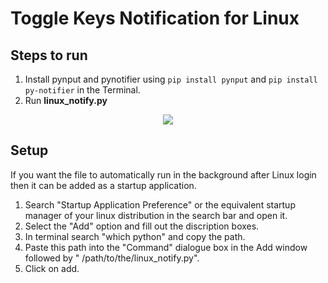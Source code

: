 # Toggle Keys Notification for Linux
   
## Steps to run
1. Install pynput and pynotifier using ```pip install pynput``` and ```pip install py-notifier``` in the Terminal.
2. Run **linux_notify.py**

<p align = "center">
  <img text = "Linux Toggle Key Notification Demo" src = "/Linux Toggle Key Notification.gif"/>
</p> 

## Setup  
If you want the file to automatically run in the background after Linux login then it can be added as a startup application.  
 1. Search "Startup Application Preference" or the equivalent startup manager of your linux  distribution in the search bar and open it.
 2. Select the "Add" option and fill out the discription boxes.
 3. In terminal search "which python" and copy the path.
 4. Paste this path into the "Command" dialogue box  in the Add window followed by " /path/to/the/linux_notify.py".
 5. Click on add.